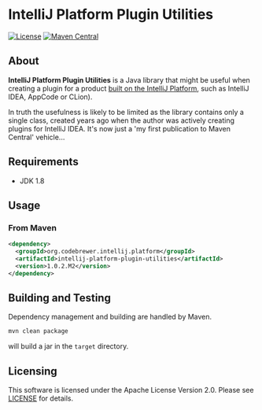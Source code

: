 # IntelliJ Platform Plugin Utilities

[![License](https://img.shields.io/badge/License-Apache%202.0-blue.svg)](LICENSE)
[![Maven Central](https://img.shields.io/maven-central/v/org.codebrewer.intellij.platform/intellij-platform-plugin-utilities)](https://maven-badges.herokuapp.com/maven-central/org.codebrewer.intellij.platform/intellij-platform-plugin-utilities)

## About

**IntelliJ Platform Plugin Utilities** is a Java library that might be useful when creating a plugin for a product
[built on the IntelliJ Platform](https://www.jetbrains.org/intellij/sdk/docs/welcome.html), such as IntelliJ IDEA,
AppCode or CLion).

In truth the usefulness is likely to be limited as the library contains only a single class, created years ago when the
author was actively creating plugins for IntelliJ IDEA. It's now just a 'my first publication to Maven Central'
vehicle...

## Requirements

* JDK 1.8

## Usage

### From Maven

```xml
<dependency>
  <groupId>org.codebrewer.intellij.platform</groupId>
  <artifactId>intellij-platform-plugin-utilities</artifactId>
  <version>1.0.2.M2</version>
</dependency>
```

## Building and Testing

Dependency management and building are handled by Maven.

```bash
mvn clean package
```

will build a jar in the `target` directory.

## Licensing

This software is licensed under the Apache License Version 2.0. Please see [LICENSE](LICENSE) for details.
